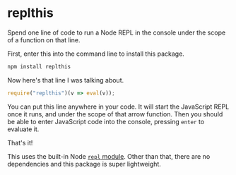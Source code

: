 # replthis
Spend one line of code to run a Node REPL in the console under the scope of a function on that line.

First, enter this into the command line to install this package.
```bash
npm install replthis
```

Now here's that line I was talking about.
```js
require("replthis")(v => eval(v));
```
You can put this line anywhere in your code. It will start the JavaScript REPL once it runs, and under the scope of that arrow function. Then you should be able to enter JavaScript code into the console, pressing `enter` to evaluate it.

That's it!

This uses the built-in Node [`repl` module](https://nodejs.org/api/repl.html). Other than that, there are no dependencies and this package is super lightweight.
